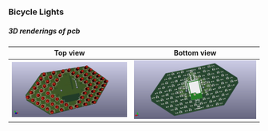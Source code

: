 ### Bicycle Lights

##### 3D renderings of pcb

Top view | Bottom view
------------ | -------------
![Alt text](kicad/renderings/bl_top.png?raw=true "top view") | ![Alt text](kicad/renderings/bl_bottom.png?raw=true "bottom view")
